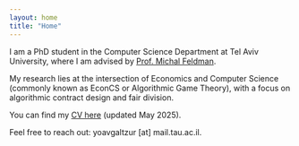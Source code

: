 ```yaml
---
layout: home
title: "Home"
---
```


I am a PhD student in the Computer Science Department at Tel Aviv University, where I am advised by <a href="https://www.mfeldman.sites.tau.ac.il/">Prof. Michal Feldman</a>.

My research lies at the intersection of Economics and Computer Science (commonly known as EconCS or Algorithmic Game Theory), with a focus on algorithmic contract design and fair division.

You can find my <a href="/Resume_Yoav_Gal_Tzur_May25.pdf">CV here</a> (updated May 2025).

Feel free to reach out: yoavgaltzur [at] mail.tau.ac.il.
